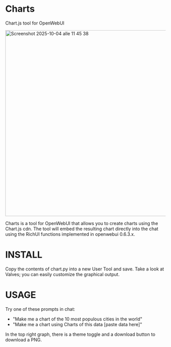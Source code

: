 # Charts
Chart.js tool for OpenWebUI

<img width="1065" height="583" alt="Screenshot 2025-10-04 alle 11 45 38" src="https://github.com/user-attachments/assets/86acca0f-462d-4fea-b20b-0cb68c15fe61" />

Charts is a tool for OpenWebUI that allows you to create charts using the Chart.js cdn. The tool will embed the resulting chart directly into the chat using the RichUI functions implemented in openwebui 0.6.3.x.

# INSTALL
Copy the contents of chart.py into a new User Tool and save. Take a look at Valves; you can easily customize the graphical output.

# USAGE
Try one of these prompts in chat:
- "Make me a chart of the 10 most populous cities in the world"
- "Make me a chart using Charts of this data [paste data here]"

In the top right graph, there is a theme toggle and a download button to download a PNG.

